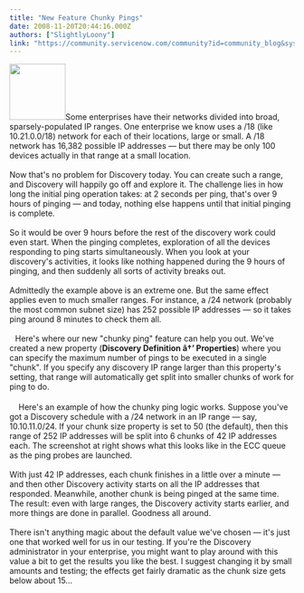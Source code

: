 ```yaml
---
title: "New Feature Chunky Pings"
date: 2008-11-20T20:44:16.000Z
authors: ["SlightlyLoony"]
link: "https://community.servicenow.com/community?id=community_blog&sys_id=9eac6625dbd0dbc01dcaf3231f961919"
---
```

<p><img  alt="" class="jive-image" src="2af79c42dbd45304b322f4621f9619f8.iix" style="width: auto; height: 99px;" />Some enterprises have their networks divided into broad, sparsely-populated IP ranges. One enterprise we know uses a /18 (like 10.21.0.0/18) network for each of their locations, large or small. A /18 network has 16,382 possible IP addresses — but there may be only 100 devices actually in that range at a small location.<br /><br />Now that's no problem for Discovery today. You can create such a range, and Discovery will happily go off and explore it. The challenge lies in how long the initial ping operation takes: at 2 seconds per ping, that's over 9 hours of pinging — and today, nothing else happens until that initial pinging is complete.<!--break--><br /><br />So it would be over 9 hours before the rest of the discovery work could even start. When the pinging completes, exploration of all the devices responding to ping starts simultaneously. When you look at your discovery's activities, it looks like nothing happened during the 9 hours of pinging, and then suddenly all sorts of activity breaks out.<br /><br />Admittedly the example above is an extreme one. But the same effect applies even to much smaller ranges. For instance, a /24 network (probably the most common subnet size) has 252 possible IP addresses — so it takes ping around 8 minutes to check them all.<br /><br /><img  alt="" class="jive-image" src="a207b002dbdc5f048c8ef4621f9619db.iix" style="width: auto; height: 10px;" />Here's where our new "chunky ping" feature can help you out. We've created a new property (<b>Discovery Definition â†’ Properties</b>) where you can specify the maximum number of pings to be executed in a single "chunk". If you specify any discovery IP range larger than this property's setting, that range will automatically get split into smaller chunks of work for ping to do.<br /><br /><img  alt="" class="jive-image" src="a1f5b7f1db1cdf04e9737a9e0f9619b9.iix" style="width: auto; height: 16px;" />Here's an example of how the chunky ping logic works. Suppose you've got a Discovery schedule with a /24 network in an IP range — say, 10.10.11.0/24. If your chunk size property is set to 50 (the default), then this range of 252 IP addresses will be split into 6 chunks of 42 IP addresses each. The screenshot at right shows what this looks like in the ECC queue as the ping probes are launched.<br /><br />With just 42 IP addresses, each chunk finishes in a little over a minute — and then other Discovery activity starts on all the IP addresses that responded. Meanwhile, another chunk is being pinged at the same time. The result: even with large ranges, the Discovery activity starts earlier, and more things are done in parallel. Goodness all around.<br /><br />There isn't anything magic about the default value we've chosen — it's just one that worked well for us in our testing. If you're the Discovery administrator in your enterprise, you might want to play around with this value a bit to get the results you like the best. I suggest changing it by small amounts and testing; the effects get fairly dramatic as the chunk size gets below about 15...</p>